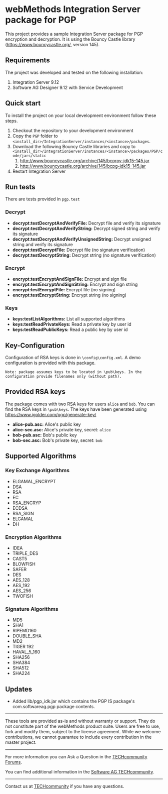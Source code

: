 # webMethods Integration Server package for PGP
This project provides a sample Integration Server package for PGP encryption and decryption. It is using the Bouncy Castle library (https://www.bouncycastle.org/, version 145).

## Requirements

The project was developed and tested on the following installation:
1. Integration Server 9.12
2. Software AG Designer 9.12 with Service Development

## Quick start

To install the project on your local development environment follow these steps.
1. Checkout the repository to your development environment
2. Copy the ```PGP``` folder to ```<install_dir>/IntegrationServer/instances/<instance>/packages```.
3. Download the following Bouncy Castle libraries and copy to ```<install_dir>/IntegrationServer/instances/<instance>/packages/PGP/code/jars/static```
    1. http://www.bouncycastle.org/archive/145/bcprov-jdk15-145.jar
    2. http://www.bouncycastle.org/archive/145/bcpg-jdk15-145.jar
3. Restart Integration Server

## Run tests

There are tests provided in ```pgp.test```

### Decrypt

- **decrypt:testDecryptAndVerifyFile:** Decrypt file and verify its signature
- **decrypt:testDecryptAndVerifyString:** Decrypt signed string and verify its signature
- **decrypt:testDecryptAndVerifyUnsignedString:** Decrypt unsigned string and verify its signature
- **decrypt:testDecryptFile:** Decrypt file (no signature verification)
- **decrypt:testDecryptString:** Decrypt string (no signature verification)

### Encrypt
- **encrypt:testEncryptAndSignFile:** Encrypt and sign file
- **encrypt:testEncryptAndSignString:** Encrypt and sign string
- **encrypt:testEncryptFile:** Encrypt file (no signing)
- **encrypt:testEncryptString:** Encrypt string (no signing)

### Keys
- **keys:testListAlgorithms:** List all supported algorithms
- **keys:testReadPrivateKeys:** Read a private key by user id
- **keys:testReadPublicKeys:** Read a public key by user id


## Key-Configuration

Configuration of RSA keys is done in ```\config\config.xml```. A demo configuration is provided with this package.
```
Note: package assumes keys to be located in \pub\keys. In the configuration provide filenames only (without path).
```

## Provided RSA keys

The package comes with two RSA keys for users ```alice``` and ```bob```. You can find the RSA keys in ```\pub\keys```. The keys have been generated using https://www.igolder.com/pgp/generate-key/
- **alice-pub.asc:** Alice's public key
- **alice-sec.asc:** Alice's private key, secret: ```alice```
- **bob-pub.asc:** Bob's public key
- **bob-sec.asc:** Bob's private key, secret: ```bob```

## Supported Algorithms

### Key Exchange Algorithms
- ELGAMAL_ENCRYPT
- DSA
- RSA
- EC
- RSA_ENCRYP
- ECDSA
- RSA_SIGN
- ELGAMAL
- DH

### Encryption Algorithms
- IDEA
- TRIPLE_DES
- CAST5
- BLOWFISH
- SAFER
- DES
- AES_128
- AES_192
- AES_256
- TWOFISH

### Signature Algorithms
- MD5
- SHA1
- RIPEMD160
- DOUBLE_SHA
- MD2
- TIGER 192
- HAVAL_5_160
- SHA256
- SHA384
- SHA512
- SHA224

## Updates
* Added lib/pgp_idk.jar which contains the PGP IS package's com.softwareag.pgp package contents.

______________________
These tools are provided as-is and without warranty or support. They do not constitute part of the webMethods product suite. Users are free to use, fork and modify them, subject to the license agreement. While we welcome contributions, we cannot guarantee to include every contribution in the master project.
_____________
For more information you can Ask a Question in the [TECHcommunity Forums](http://tech.forums.softwareag.com/techjforum/forums/list.page?product=webmethods).

You can find additional information in the [Software AG TECHcommunity](http://techcommunity.softwareag.com/home/-/product/name/webmethods).
_____________
Contact us at [TECHcommunity](mailto:technologycommunity@softwareag.com?subject=Github/SoftwareAG) if you have any questions.
